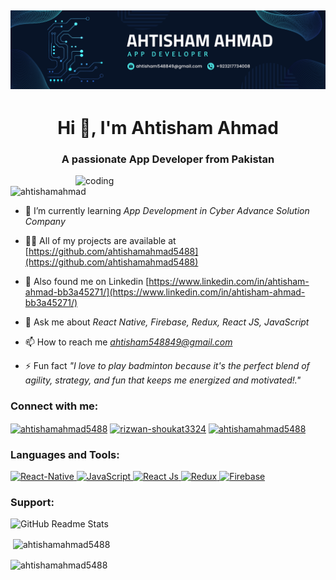 ![logo](https://github.com/ahtishamahmad5488/My-Profile/blob/main/Blue%20And%20Green%20Professional%20Technology%20LinkedIn%20Banner.png)
------------------
<h1 align="center">Hi 👋, I'm Ahtisham Ahmad</h1>
<h3 align="center">A passionate App Developer from Pakistan</h3>
<img align="right"alt="coding"width="400"src="https://raw.githubusercontent.com/punitkmryh/punitkmryh/master/Developer.gif">
<p align="left"> <img src="https://komarev.com/ghpvc/?username=ahtishamahmad5488&label=Profile%20views&color=0e75b6&style=flat" alt="ahtishamahmad" /> </p>

- 🌱 I’m currently learning *App Development in Cyber Advance Solution Company*

- 👨‍💻 All of my projects are available at [https://github.com/ahtishamahmad5488](https://github.com/ahtishamahmad5488)

- 📝 Also found me on Linkedin [https://www.linkedin.com/in/ahtisham-ahmad-bb3a45271/](https://www.linkedin.com/in/ahtisham-ahmad-bb3a45271/)

- 💬 Ask me about *React Native, Firebase, Redux, React JS, JavaScript*

- 📫 How to reach me *ahtisham548849@gmail.com*

- ⚡ Fun fact *"I love to play badminton because it's the perfect blend of agility, strategy, and fun that keeps me energized and motivated!."*

<h3 align="left">Connect with me:</h3>
<p align="left">
<a href="https://www.linkedin.com/in/ahtisham-ahmad-bb3a45271/" target="blank"><img align="center" src="https://raw.githubusercontent.com/rahuldkjain/github-profile-readme-generator/master/src/images/icons/Social/linked-in-alt.svg" alt="ahtishamahmad5488" height="30" width="40" /></a>
<a href="https://www.facebook.com/ahtisham.ahmad.3532?mibextid=ZbWKwL" target="blank"><img align="center" src="https://raw.githubusercontent.com/rahuldkjain/github-profile-readme-generator/master/src/images/icons/Social/facebook.svg" alt="rizwan-shoukat3324" height="30" width="40" /></a>
<a href="https://www.instagram.com/itx_ahtisham__awan?igsh=MTJqYWUwZ3I5aWxrdQ==" target="blank"><img align="center" src="https://cdn4.iconfinder.com/data/icons/social-media-logos-6/512/62-instagram-512.png" alt="ahtishamahmad5488" height="40" width="40" /></a>
</p>

<h3 align="left">Languages and Tools:</h3>
<p align="left"> <a href="https://reactnative.dev/docs/getting-started" target="_blank" rel="noreferrer"> <img src="https://vectorified.com/images/icon-react-native-24.png" alt="React-Native" width="40" height="40"/> </a> <a href="https://www.youtube.com/watch?v=ajdRvxDWH4w&list=PLGjplNEQ1it_oTvuLRNqXfz_v_0pq6unW" target="_blank" rel="noreferrer"> <img src="https://www.vhv.rs/dpng/d/456-4562295_library-of-javascript-icon-graphic-freeuse-png-files.png" alt="JavaScript" width="40" height="40"/> </a> <a href="https://legacy.reactjs.org/docs/getting-started.html" target="_blank" rel="noreferrer"> <img src="https://banner2.cleanpng.com/20191103/btz/transparent-js-icon-logo-icon-react-icon-1713869207369.webp" alt="React Js" width="40" height="40"/> </a>  <a href="https://redux.js.org/" target="_blank" rel="noreferrer"> <img src="https://cdn.iconscout.com/icon/free/png-512/free-redux-3521674-2945118.png?f=webp&w=256" alt="Redux" width="40" height="40"/> </a>  <a href="https://firebase.google.com/docs/auth/web/start" target="_blank" rel="noreferrer"> <img src="https://w7.pngwing.com/pngs/246/288/png-transparent-firebase-hd-logo-thumbnail.png" alt="Firebase" width="40" height="40"/> </a> 

<div>
  <h3 align="left">Support:</h3>
  <div style="display: flex; align-items: center;">
    <img src="https://github-readme-stats.vercel.app/api/top-langs?username=ahtishamahmad5488&show_icons=true&locale=en&layout=compact" alt="GitHub Readme Stats" />
  </div>
</div>

 <p>&nbsp;<img align="center" src="https://github-readme-stats.vercel.app/api?username=ahtishamahmad5488&show_icons=true&locale=en" alt="ahtishamahmad5488" /></p>
 
 <p><img align="center" src="https://github-readme-streak-stats.herokuapp.com/?user=ahtishamahmad5488&" alt="ahtishamahmad5488" /></p>

